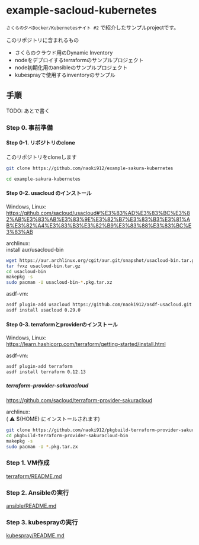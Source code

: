 # example-sacloud-kubernetes

`さくらの夕べDocker/Kubernetesナイト #2` で紹介したサンプルprojectです。

このリポジトリに含まれるもの

- さくらのクラウド用のDynamic Inventory
- nodeをデプロイするterraformのサンプルプロジェクト
- node初期化用のansibleのサンプルプロジェクト
- kubesprayで使用するinventoryのサンプル

## 手順

TODO: あとで書く

### Step 0. 事前準備

#### Step 0-1. リポジトリのclone

このリポジトリをcloneします

```sh
git clone https://github.com/naoki912/example-sakura-kubernetes

cd example-sakura-kubernetes
```

#### Step 0-2. usacloud のインストール

Windows, Linux:  
https://github.com/sacloud/usacloud#%E3%83%AD%E3%83%BC%E3%82%AB%E3%83%AB%E3%83%9E%E3%82%B7%E3%83%B3%E3%81%AB%E3%82%A4%E3%83%B3%E3%82%B9%E3%83%88%E3%83%BC%E3%83%AB

archlinux:  
install aur/usacloud-bin
```sh
wget https://aur.archlinux.org/cgit/aur.git/snapshot/usacloud-bin.tar.gz
tar fvxz usacloud-bin.tar.gz
cd usacloud-bin
makepkg -s
sudo pacman -U usacloud-bin-*.pkg.tar.xz
```

asdf-vm:
```sh
asdf plugin-add usacloud https://github.com/naoki912/asdf-usacloud.git
asdf install usacloud 0.29.0
```

#### Step 0-3. terraformとproviderのインストール

Windows, Linux:  
https://learn.hashicorp.com/terraform/getting-started/install.html

asdf-vm:
```sh
asdf plugin-add terraform
asdf install terraform 0.12.13
```

##### terraform-provider-sakuracloud

https://github.com/sacloud/terraform-provider-sakuracloud

archlinux:  
( :warning: ${HOME} にインストールされます)
```sh
git clone https://github.com/naoki912/pkgbuild-terraform-provider-sakuracloud-bin.git
cd pkgbuild-terraform-provider-sakuracloud-bin
makepkg -s
sudo pacman -U *.pkg.tar.zx
```

### Step 1. VM作成

[terraform/README.md](./terraform/README.md)

### Step 2. Ansibleの実行

[ansible/README.md](./ansible/README.md)

### Step 3. kubesprayの実行

[kubespray/README.md](./kubespray/README.md)

